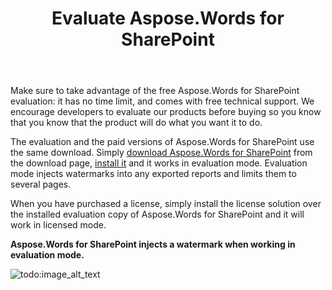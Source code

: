 ﻿---
title: Evaluate Aspose.Words for SharePoint
description: "This page describes evaluation period details for the Aspose.Words for SharePoint."
type: docs
weight: 50
url: /sharepoint/evaluate-aspose-words-for-sharepoint/
---

Make sure to take advantage of the free Aspose.Words for SharePoint evaluation: it has no time limit, and comes with free technical support. We encourage developers to evaluate our products before buying so you know that you know that the product will do what you want it to do.

The evaluation and the paid versions of Aspose.Words for SharePoint use the same download. Simply [download Aspose.Words for SharePoint](http://www.aspose.com/community/files/73/sharepoint-components/aspose.words-for-sharepoint/default.aspx) from the download page, [install it](/words/sharepoint/install-aspose-words-for-sharepoint/) and it works in evaluation mode. Evaluation mode injects watermarks into any exported reports and limits them to several pages. 

When you have purchased a license, simply install the license solution over the installed evaluation copy of Aspose.Words for SharePoint and it will work in licensed mode.

**Aspose.Words for SharePoint injects a watermark when working in evaluation mode.** 

![todo:image_alt_text](evaluate-aspose-words-for-sharepoint_1.png)
